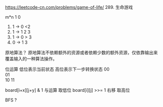 https://leetcode-cn.com/problems/game-of-life/
289. 生命游戏

m*n   1   0 

1. 1 -> 0    <2
2. 1 -> 1    2  3
3. 1 -> 0    > 3
4. 0 -> 1    3

原地算法？  原地算法不依赖额外的资源或者依赖少数的额外资源，仅依靠输出来覆盖输入的一种算法操作。

位运算  低位表示当前状态 高位表示下一步转换状态
00  
01   
10
11 

board[i+x][j+y] & 1  与运算   取低位
board[i][j] >>= 1    右移     取高位

BFS ?    
